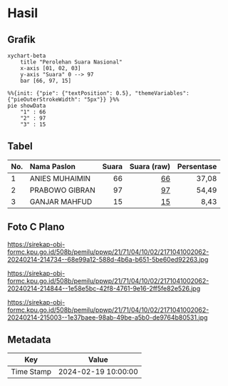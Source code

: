 # Hasil

## Grafik

```mermaid
xychart-beta
    title "Perolehan Suara Nasional"
    x-axis [01, 02, 03]
    y-axis "Suara" 0 --> 97
    bar [66, 97, 15]
```

```mermaid
%%{init: {"pie": {"textPosition": 0.5}, "themeVariables": {"pieOuterStrokeWidth": "5px"}} }%%
pie showData
    "1" : 66
    "2" : 97
    "3" : 15
```

## Tabel

| No. | Nama Paslon    | Suara | Suara (raw) | Persentase |
|:--- |:-------------- | -----:| -----------:| ----------:|
| 1   | ANIES MUHAIMIN | 66    | [66][p-1]   | 37,08      |
| 2   | PRABOWO GIBRAN | 97    | [97][p-2]   | 54,49      |
| 3   | GANJAR MAHFUD  | 15    | [15][p-3]   | 8,43       |


[p-1]: https://github.com/gigit-pemilu/pemilu-2024/blob/main/pilpres/hitung-suara/sub/21-kepulauan-riau/sub/71-kota-batam/sub/04-nongsa/sub/1002-batu-besar/sub/062-tps/sub/paslon-1.txt
[p-2]: https://github.com/gigit-pemilu/pemilu-2024/blob/main/pilpres/hitung-suara/sub/21-kepulauan-riau/sub/71-kota-batam/sub/04-nongsa/sub/1002-batu-besar/sub/062-tps/sub/paslon-2.txt
[p-3]: https://github.com/gigit-pemilu/pemilu-2024/blob/main/pilpres/hitung-suara/sub/21-kepulauan-riau/sub/71-kota-batam/sub/04-nongsa/sub/1002-batu-besar/sub/062-tps/sub/paslon-3.txt

## Foto C Plano

https://sirekap-obj-formc.kpu.go.id/508b/pemilu/ppwp/21/71/04/10/02/2171041002062-20240214-214734--68e99a12-588d-4b6a-b651-5be60ed92263.jpg

https://sirekap-obj-formc.kpu.go.id/508b/pemilu/ppwp/21/71/04/10/02/2171041002062-20240214-214844--1e58e5bc-42f8-4761-9e16-2ff5fe82e526.jpg

https://sirekap-obj-formc.kpu.go.id/508b/pemilu/ppwp/21/71/04/10/02/2171041002062-20240214-215003--1e37baee-98ab-49be-a5b0-de9764b80531.jpg


## Metadata

| Key        | Value               |
| ---------- | ------------------- |
| Time Stamp | 2024-02-19 10:00:00 |



